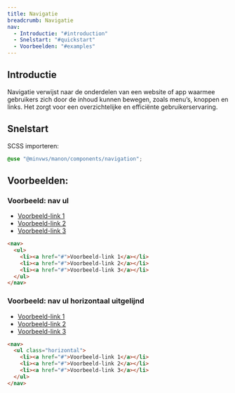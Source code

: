```yaml
---
title: Navigatie
breadcrumb: Navigatie
nav:
  - Introductie: "#introduction"
  - Snelstart: "#quickstart"
  - Voorbeelden: "#examples"
---
```


<h2 id="introduction">Introductie</h2>

Navigatie verwijst naar de onderdelen van een website of app waarmee gebruikers zich door de inhoud kunnen bewegen, zoals menu’s, knoppen en links. Het zorgt voor een overzichtelijke en efficiënte gebruikerservaring.

<h2 id="quickstart">Snelstart</h2>

SCSS importeren:

```scss
@use "@minvws/manon/components/navigation";
```

<h2 id="examples">Voorbeelden:</h2>

### Voorbeeld: nav ul

<nav>
  <ul>
    <li><a href="#">Voorbeeld-link 1</a></li>
    <li><a href="#">Voorbeeld-link 2</a></li>
    <li><a href="#">Voorbeeld-link 3</a></li>
  </ul>
</nav>

```html
<nav>
  <ul>
    <li><a href="#">Voorbeeld-link 1</a></li>
    <li><a href="#">Voorbeeld-link 2</a></li>
    <li><a href="#">Voorbeeld-link 3</a></li>
  </ul>
</nav>
```

### Voorbeeld: nav ul horizontaal uitgelijnd

<nav>
    <ul class="horizontal">
        <li><a href="#">Voorbeeld-link 1</a></li>
        <li><a href="#">Voorbeeld-link 2</a></li>
        <li><a href="#">Voorbeeld-link 3</a></li>
    </ul>
</nav>

```html
<nav>
  <ul class="horizontal">
    <li><a href="#">Voorbeeld-link 1</a></li>
    <li><a href="#">Voorbeeld-link 2</a></li>
    <li><a href="#">Voorbeeld-link 3</a></li>
  </ul>
</nav>
```

